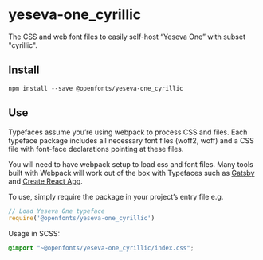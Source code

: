 
# yeseva-one_cyrillic

The CSS and web font files to easily self-host “Yeseva One” with subset "cyrillic".

## Install

`npm install --save @openfonts/yeseva-one_cyrillic`

## Use

Typefaces assume you’re using webpack to process CSS and files. Each typeface
package includes all necessary font files (woff2, woff) and a CSS file with
font-face declarations pointing at these files.

You will need to have webpack setup to load css and font files. Many tools built
with Webpack will work out of the box with Typefaces such as [Gatsby](https://github.com/gatsbyjs/gatsby)
and [Create React App](https://github.com/facebookincubator/create-react-app).

To use, simply require the package in your project’s entry file e.g.

```javascript
// Load Yeseva One typeface
require('@openfonts/yeseva-one_cyrillic')
```

Usage in SCSS:
```scss
@import "~@openfonts/yeseva-one_cyrillic/index.css";
```
